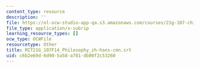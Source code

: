 ```yaml
---
content_type: resource
description: ''
file: https://ol-ocw-studio-app-qa.s3.amazonaws.com/courses/21g-107-chinese-i-streamlined-fall-2014/c6b2e69d6d905a58a781db80f2c53260_MIT21G_107F14_Philosophy_zh-hans-cmn.vtt
file_type: application/x-subrip
learning_resource_types: []
ocw_type: OCWFile
resourcetype: Other
title: MIT21G_107F14_Philosophy_zh-hans-cmn.srt
uid: c6b2e69d-6d90-5a58-a781-db80f2c53260
---
```

